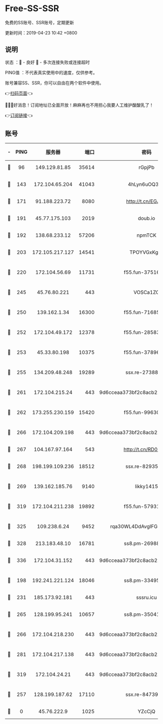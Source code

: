 # Free-SS-SSR

免费的SS账号、SSR账号，定期更新

更新时间：2019-04-23 10:42 +0800

## 说明

状态     ：🙂 - 良好 🙁 - 多次连接失败或连接超时

PING值   ：不代表真实使用中的速度，仅供参考。

账号兼容SS、SSR，你可以自由在两个软件中使用。

👉[扫码页面](https://liesauer.github.io/Free-SS-SSR/)👈

🎉🎉🎉好消息！订阅地址已全面开放！麻麻再也不用担心我要人工维护酸酸乳了！

👉[订阅链接](https://www.liesauer.net/yogurt/subscribe?ACCESS_TOKEN=DAYxR3mMaZAsaqUb)👈

## 账号

|-|PING|服务器|端口|密码|加密方式|区域|
|:----:|:----:|:-----:|-----:|:----:|:----:|:----:|
|🙂|96|149.129.81.85|35614|rGpjPb|rc4-md5|HK|
|🙂|143|172.104.65.204|41043|4hLyn6uOQ3hU|aes-256-cfb|JP|
|🙂|171|91.188.223.72|8080|http://t.cn/EGJIyrl|rc4-md5|RU|
|🙂|191|45.77.175.103|2019|doub.io|aes-128-ctr|SG|
|🙂|192|138.68.233.12|57206|npmTCK|rc4-md5|US|
|🙂|203|172.105.217.127|14541|TPOYVGxKglpi|aes-256-cfb|JP|
|🙂|220|172.104.56.69|11731|f55.fun-37516800|aes-256-cfb|SG|
|🙂|245|45.76.80.221|443|VOSCa1ZG|aes-256-cfb|DE|
|🙂|250|139.162.1.34|16300|f55.fun-71685076|aes-256-cfb|SG|
|🙂|252|172.104.49.172|12378|f55.fun-28583571|aes-256-cfb|SG|
|🙂|253|45.33.80.198|10375|f55.fun-37896018|aes-256-cfb|US|
|🙂|255|134.209.48.248|19289|ssx.re-27388997|aes-256-cfb|US|
|🙂|261|172.104.215.24|443|9d6cceaa373bf2c8acb22e60b6a58be6|aes-256-cfb|US|
|🙂|262|173.255.230.159|15420|f55.fun-99630859|aes-256-cfb|US|
|🙂|266|172.104.209.198|443|9d6cceaa373bf2c8acb22e60b6a58be6|aes-256-cfb|US|
|🙂|267|104.167.97.164|543|http://t.cn/RD0D7sx|rc4-md5|CA|
|🙂|268|198.199.109.236|18512|ssx.re-82935450|aes-256-cfb|US|
|🙂|269|139.162.185.76|9140|likky1415|aes-256-cfb|DE|
|🙂|319|172.104.211.238|19892|f55.fun-57931164|aes-256-cfb|US|
|🙂|325|109.238.6.24|9452|rqa30WL4DdAvgIFG6Fs3znzTa|aes-256-cfb|FR|
|🙂|328|213.183.48.10|16781|ss8.pm-26988503|rc4-md5|RU|
|🙂|336|172.104.31.152|443|9d6cceaa373bf2c8acb22e60b6a58be6|aes-256-cfb|US|
|🙂|198|192.241.221.124|18046|ss8.pm-33495332|aes-256-cfb|US|
|🙂|231|185.173.92.181|443|sssru.icu|rc4-md5|RU|
|🙂|265|128.199.95.241|10657|ss8.pm-35041128|aes-256-cfb|SG|
|🙂|266|172.104.218.230|443|9d6cceaa373bf2c8acb22e60b6a58be6|aes-256-cfb|US|
|🙂|281|172.104.217.138|443|9d6cceaa373bf2c8acb22e60b6a58be6|aes-256-cfb|US|
|🙂|319|172.104.24.21|443|9d6cceaa373bf2c8acb22e60b6a58be6|aes-256-cfb|US|
|🙁|257|128.199.187.62|17110|ssx.re-84739131|aes-256-cfb|SG|
|🙁|0|45.76.222.9|1025|YZcCjQ|rc4-md5|JP|
